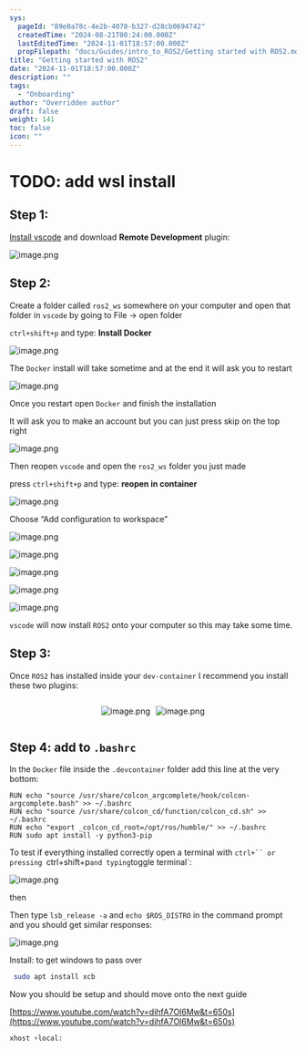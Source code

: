 ```yaml
---
sys:
  pageId: "89e0a78c-4e2b-4070-b327-d28cb0694742"
  createdTime: "2024-08-21T00:24:00.000Z"
  lastEditedTime: "2024-11-01T18:57:00.000Z"
  propFilepath: "docs/Guides/intro_to_ROS2/Getting started with ROS2.md"
title: "Getting started with ROS2"
date: "2024-11-01T18:57:00.000Z"
description: ""
tags:
  - "Onboarding"
author: "Overridden author"
draft: false
weight: 141
toc: false
icon: ""
---
```


# TODO: add wsl install

## Step 1:

[Install vscode](https://code.visualstudio.com/download) and download **Remote Development** plugin:

![image.png](https://prod-files-secure.s3.us-west-2.amazonaws.com/d518164a-d88e-44d1-a4ee-3adb3bd8bce0/efb52993-1881-4a40-b95e-6f020334f022/image.png?X-Amz-Algorithm=AWS4-HMAC-SHA256&X-Amz-Content-Sha256=UNSIGNED-PAYLOAD&X-Amz-Credential=ASIAZI2LB46647BCQYK4%2F20250317%2Fus-west-2%2Fs3%2Faws4_request&X-Amz-Date=20250317T032251Z&X-Amz-Expires=3600&X-Amz-Security-Token=IQoJb3JpZ2luX2VjEOP%2F%2F%2F%2F%2F%2F%2F%2F%2F%2FwEaCXVzLXdlc3QtMiJIMEYCIQD8ixJTjCIRda2q9uTeB82%2FSI4JLsLQ0CjIYpdG0XFxiwIhAP3q4eadeUTxtSeH8ArfHE6opg4k12e5SXMF6YHs6VKjKv8DCDwQABoMNjM3NDIzMTgzODA1IgyKwem8QB5RsPRgY7oq3ANa9BIg8ipgJywmuXfxH8bSgDUke2fs8y0xvc8D%2BbIa%2FRdXMLT72txSIqT1coXovMPYxPhajOj%2BtQNgwAhdzGVpeQJYnJH6kHmC9pW%2BYRBHm9zYkGt9uz5a3M%2BL%2FeLn%2FNRvsKKZn5XFMgoKrE2ptPvJZBubHtb2cjnoU23v2nIUgrsGsauz5VhAm0hNhqqvuzmev%2B67IcUuxnEqMHzG3TBWI8sZRs988nWUEWP2JJvbzQwPuiZK19u%2BJFrZlWgqQLjBUhsKaK2SUB1KvYlfSTezFLVdAw6f8sG16cQCGYoq%2BZi7YRTp7pmbSCQ2ZlLPvp9ZrcRhPTSIXtQH5SwInTVy2d%2BM4f4dag0Ua67A2VgTsB9eWOfOk4qjB44TDn8%2BY4Vx93NTBsU8tlFm4O%2FgaYTYSJqO1HbosvhTd1UWvBs3UpJpY%2BAwr6CcifpoSu2ccOhwEjCHg05%2F5rHKT9T9GP5KTuL8CtHRpGgURMe77%2B88mxGO3DEXAnee4bPj7NiL2PwDTrPqhceGPzoTuk4xdc0pAah%2BkKEBofmw2l4wvkiuMoqAHjHbtsgjaqX5I%2ByEldyFVmyYDa8NvNTu7eDbTZdO0ZCjnOZcja4hWHKxsHQ4xgznIfmuuqqHVUk0xDCIm96%2BBjqkASzxJOQJVQnPX%2BiEmNlj%2BTIZtL0XO3HtXadbQk0AC2yDyiiXdK2waxVDCA6WjQyeC5BTUd0qi7EEQ1e7dTwZ3Q1dSbkjWAHGoR9oV%2FdLkOXNlTJcXsIiejRIyQa0nTSkg28oCmUAfwW%2BVaEm5%2FoIDvASyg0QY3hiymsPbL5UwKv%2BfuAu%2FT8jpU3jKlqRwnjUja%2BAHgSEIk4%2Bj611K15l4GhcRJZ6&X-Amz-Signature=9f766e1e159cee3c18545e5a9dcedb271202a7caed33aebd83f14244e8c74a32&X-Amz-SignedHeaders=host&x-id=GetObject)

## Step 2:

Create a folder called `ros2_ws` somewhere on your computer and open that folder in `vscode` by going to File → open folder 

`ctrl+shift+p` and type: **Install Docker**

![image.png](https://prod-files-secure.s3.us-west-2.amazonaws.com/d518164a-d88e-44d1-a4ee-3adb3bd8bce0/2269dc0e-1cd5-47ff-bceb-c04ad9b2eab0/image.png?X-Amz-Algorithm=AWS4-HMAC-SHA256&X-Amz-Content-Sha256=UNSIGNED-PAYLOAD&X-Amz-Credential=ASIAZI2LB46647BCQYK4%2F20250317%2Fus-west-2%2Fs3%2Faws4_request&X-Amz-Date=20250317T032251Z&X-Amz-Expires=3600&X-Amz-Security-Token=IQoJb3JpZ2luX2VjEOP%2F%2F%2F%2F%2F%2F%2F%2F%2F%2FwEaCXVzLXdlc3QtMiJIMEYCIQD8ixJTjCIRda2q9uTeB82%2FSI4JLsLQ0CjIYpdG0XFxiwIhAP3q4eadeUTxtSeH8ArfHE6opg4k12e5SXMF6YHs6VKjKv8DCDwQABoMNjM3NDIzMTgzODA1IgyKwem8QB5RsPRgY7oq3ANa9BIg8ipgJywmuXfxH8bSgDUke2fs8y0xvc8D%2BbIa%2FRdXMLT72txSIqT1coXovMPYxPhajOj%2BtQNgwAhdzGVpeQJYnJH6kHmC9pW%2BYRBHm9zYkGt9uz5a3M%2BL%2FeLn%2FNRvsKKZn5XFMgoKrE2ptPvJZBubHtb2cjnoU23v2nIUgrsGsauz5VhAm0hNhqqvuzmev%2B67IcUuxnEqMHzG3TBWI8sZRs988nWUEWP2JJvbzQwPuiZK19u%2BJFrZlWgqQLjBUhsKaK2SUB1KvYlfSTezFLVdAw6f8sG16cQCGYoq%2BZi7YRTp7pmbSCQ2ZlLPvp9ZrcRhPTSIXtQH5SwInTVy2d%2BM4f4dag0Ua67A2VgTsB9eWOfOk4qjB44TDn8%2BY4Vx93NTBsU8tlFm4O%2FgaYTYSJqO1HbosvhTd1UWvBs3UpJpY%2BAwr6CcifpoSu2ccOhwEjCHg05%2F5rHKT9T9GP5KTuL8CtHRpGgURMe77%2B88mxGO3DEXAnee4bPj7NiL2PwDTrPqhceGPzoTuk4xdc0pAah%2BkKEBofmw2l4wvkiuMoqAHjHbtsgjaqX5I%2ByEldyFVmyYDa8NvNTu7eDbTZdO0ZCjnOZcja4hWHKxsHQ4xgznIfmuuqqHVUk0xDCIm96%2BBjqkASzxJOQJVQnPX%2BiEmNlj%2BTIZtL0XO3HtXadbQk0AC2yDyiiXdK2waxVDCA6WjQyeC5BTUd0qi7EEQ1e7dTwZ3Q1dSbkjWAHGoR9oV%2FdLkOXNlTJcXsIiejRIyQa0nTSkg28oCmUAfwW%2BVaEm5%2FoIDvASyg0QY3hiymsPbL5UwKv%2BfuAu%2FT8jpU3jKlqRwnjUja%2BAHgSEIk4%2Bj611K15l4GhcRJZ6&X-Amz-Signature=78cefb9c5aabffba92da951cf4eab5dc9b776bb5fec8341cc6b23ba13e4d9499&X-Amz-SignedHeaders=host&x-id=GetObject)

The `Docker` install will take sometime and at the end it will ask you to restart

![image.png](https://prod-files-secure.s3.us-west-2.amazonaws.com/d518164a-d88e-44d1-a4ee-3adb3bd8bce0/ed233f78-be33-4b1f-b89c-9c346c0e961e/image.png?X-Amz-Algorithm=AWS4-HMAC-SHA256&X-Amz-Content-Sha256=UNSIGNED-PAYLOAD&X-Amz-Credential=ASIAZI2LB46647BCQYK4%2F20250317%2Fus-west-2%2Fs3%2Faws4_request&X-Amz-Date=20250317T032251Z&X-Amz-Expires=3600&X-Amz-Security-Token=IQoJb3JpZ2luX2VjEOP%2F%2F%2F%2F%2F%2F%2F%2F%2F%2FwEaCXVzLXdlc3QtMiJIMEYCIQD8ixJTjCIRda2q9uTeB82%2FSI4JLsLQ0CjIYpdG0XFxiwIhAP3q4eadeUTxtSeH8ArfHE6opg4k12e5SXMF6YHs6VKjKv8DCDwQABoMNjM3NDIzMTgzODA1IgyKwem8QB5RsPRgY7oq3ANa9BIg8ipgJywmuXfxH8bSgDUke2fs8y0xvc8D%2BbIa%2FRdXMLT72txSIqT1coXovMPYxPhajOj%2BtQNgwAhdzGVpeQJYnJH6kHmC9pW%2BYRBHm9zYkGt9uz5a3M%2BL%2FeLn%2FNRvsKKZn5XFMgoKrE2ptPvJZBubHtb2cjnoU23v2nIUgrsGsauz5VhAm0hNhqqvuzmev%2B67IcUuxnEqMHzG3TBWI8sZRs988nWUEWP2JJvbzQwPuiZK19u%2BJFrZlWgqQLjBUhsKaK2SUB1KvYlfSTezFLVdAw6f8sG16cQCGYoq%2BZi7YRTp7pmbSCQ2ZlLPvp9ZrcRhPTSIXtQH5SwInTVy2d%2BM4f4dag0Ua67A2VgTsB9eWOfOk4qjB44TDn8%2BY4Vx93NTBsU8tlFm4O%2FgaYTYSJqO1HbosvhTd1UWvBs3UpJpY%2BAwr6CcifpoSu2ccOhwEjCHg05%2F5rHKT9T9GP5KTuL8CtHRpGgURMe77%2B88mxGO3DEXAnee4bPj7NiL2PwDTrPqhceGPzoTuk4xdc0pAah%2BkKEBofmw2l4wvkiuMoqAHjHbtsgjaqX5I%2ByEldyFVmyYDa8NvNTu7eDbTZdO0ZCjnOZcja4hWHKxsHQ4xgznIfmuuqqHVUk0xDCIm96%2BBjqkASzxJOQJVQnPX%2BiEmNlj%2BTIZtL0XO3HtXadbQk0AC2yDyiiXdK2waxVDCA6WjQyeC5BTUd0qi7EEQ1e7dTwZ3Q1dSbkjWAHGoR9oV%2FdLkOXNlTJcXsIiejRIyQa0nTSkg28oCmUAfwW%2BVaEm5%2FoIDvASyg0QY3hiymsPbL5UwKv%2BfuAu%2FT8jpU3jKlqRwnjUja%2BAHgSEIk4%2Bj611K15l4GhcRJZ6&X-Amz-Signature=d38a66ba060b04a686f5c3dce97a0b6b8eb3f3594f185c274cdca1bc4f5b6bec&X-Amz-SignedHeaders=host&x-id=GetObject)

Once you restart open `Docker` and finish the installation

It will ask you to make an account but you can just press skip on the top right

![image.png](https://prod-files-secure.s3.us-west-2.amazonaws.com/d518164a-d88e-44d1-a4ee-3adb3bd8bce0/21010ad9-1659-4fd9-9f59-9932a09b2a3d/image.png?X-Amz-Algorithm=AWS4-HMAC-SHA256&X-Amz-Content-Sha256=UNSIGNED-PAYLOAD&X-Amz-Credential=ASIAZI2LB46647BCQYK4%2F20250317%2Fus-west-2%2Fs3%2Faws4_request&X-Amz-Date=20250317T032251Z&X-Amz-Expires=3600&X-Amz-Security-Token=IQoJb3JpZ2luX2VjEOP%2F%2F%2F%2F%2F%2F%2F%2F%2F%2FwEaCXVzLXdlc3QtMiJIMEYCIQD8ixJTjCIRda2q9uTeB82%2FSI4JLsLQ0CjIYpdG0XFxiwIhAP3q4eadeUTxtSeH8ArfHE6opg4k12e5SXMF6YHs6VKjKv8DCDwQABoMNjM3NDIzMTgzODA1IgyKwem8QB5RsPRgY7oq3ANa9BIg8ipgJywmuXfxH8bSgDUke2fs8y0xvc8D%2BbIa%2FRdXMLT72txSIqT1coXovMPYxPhajOj%2BtQNgwAhdzGVpeQJYnJH6kHmC9pW%2BYRBHm9zYkGt9uz5a3M%2BL%2FeLn%2FNRvsKKZn5XFMgoKrE2ptPvJZBubHtb2cjnoU23v2nIUgrsGsauz5VhAm0hNhqqvuzmev%2B67IcUuxnEqMHzG3TBWI8sZRs988nWUEWP2JJvbzQwPuiZK19u%2BJFrZlWgqQLjBUhsKaK2SUB1KvYlfSTezFLVdAw6f8sG16cQCGYoq%2BZi7YRTp7pmbSCQ2ZlLPvp9ZrcRhPTSIXtQH5SwInTVy2d%2BM4f4dag0Ua67A2VgTsB9eWOfOk4qjB44TDn8%2BY4Vx93NTBsU8tlFm4O%2FgaYTYSJqO1HbosvhTd1UWvBs3UpJpY%2BAwr6CcifpoSu2ccOhwEjCHg05%2F5rHKT9T9GP5KTuL8CtHRpGgURMe77%2B88mxGO3DEXAnee4bPj7NiL2PwDTrPqhceGPzoTuk4xdc0pAah%2BkKEBofmw2l4wvkiuMoqAHjHbtsgjaqX5I%2ByEldyFVmyYDa8NvNTu7eDbTZdO0ZCjnOZcja4hWHKxsHQ4xgznIfmuuqqHVUk0xDCIm96%2BBjqkASzxJOQJVQnPX%2BiEmNlj%2BTIZtL0XO3HtXadbQk0AC2yDyiiXdK2waxVDCA6WjQyeC5BTUd0qi7EEQ1e7dTwZ3Q1dSbkjWAHGoR9oV%2FdLkOXNlTJcXsIiejRIyQa0nTSkg28oCmUAfwW%2BVaEm5%2FoIDvASyg0QY3hiymsPbL5UwKv%2BfuAu%2FT8jpU3jKlqRwnjUja%2BAHgSEIk4%2Bj611K15l4GhcRJZ6&X-Amz-Signature=51456281dc62eddaccb34d8a401babb0860646d69053f37c9249ca215825e158&X-Amz-SignedHeaders=host&x-id=GetObject)

Then reopen `vscode` and open the `ros2_ws` folder you just made

press `ctrl+shift+p` and type: **reopen in container**

![image.png](https://prod-files-secure.s3.us-west-2.amazonaws.com/d518164a-d88e-44d1-a4ee-3adb3bd8bce0/4e93b8c2-41ad-488c-8095-c74205196118/image.png?X-Amz-Algorithm=AWS4-HMAC-SHA256&X-Amz-Content-Sha256=UNSIGNED-PAYLOAD&X-Amz-Credential=ASIAZI2LB46647BCQYK4%2F20250317%2Fus-west-2%2Fs3%2Faws4_request&X-Amz-Date=20250317T032251Z&X-Amz-Expires=3600&X-Amz-Security-Token=IQoJb3JpZ2luX2VjEOP%2F%2F%2F%2F%2F%2F%2F%2F%2F%2FwEaCXVzLXdlc3QtMiJIMEYCIQD8ixJTjCIRda2q9uTeB82%2FSI4JLsLQ0CjIYpdG0XFxiwIhAP3q4eadeUTxtSeH8ArfHE6opg4k12e5SXMF6YHs6VKjKv8DCDwQABoMNjM3NDIzMTgzODA1IgyKwem8QB5RsPRgY7oq3ANa9BIg8ipgJywmuXfxH8bSgDUke2fs8y0xvc8D%2BbIa%2FRdXMLT72txSIqT1coXovMPYxPhajOj%2BtQNgwAhdzGVpeQJYnJH6kHmC9pW%2BYRBHm9zYkGt9uz5a3M%2BL%2FeLn%2FNRvsKKZn5XFMgoKrE2ptPvJZBubHtb2cjnoU23v2nIUgrsGsauz5VhAm0hNhqqvuzmev%2B67IcUuxnEqMHzG3TBWI8sZRs988nWUEWP2JJvbzQwPuiZK19u%2BJFrZlWgqQLjBUhsKaK2SUB1KvYlfSTezFLVdAw6f8sG16cQCGYoq%2BZi7YRTp7pmbSCQ2ZlLPvp9ZrcRhPTSIXtQH5SwInTVy2d%2BM4f4dag0Ua67A2VgTsB9eWOfOk4qjB44TDn8%2BY4Vx93NTBsU8tlFm4O%2FgaYTYSJqO1HbosvhTd1UWvBs3UpJpY%2BAwr6CcifpoSu2ccOhwEjCHg05%2F5rHKT9T9GP5KTuL8CtHRpGgURMe77%2B88mxGO3DEXAnee4bPj7NiL2PwDTrPqhceGPzoTuk4xdc0pAah%2BkKEBofmw2l4wvkiuMoqAHjHbtsgjaqX5I%2ByEldyFVmyYDa8NvNTu7eDbTZdO0ZCjnOZcja4hWHKxsHQ4xgznIfmuuqqHVUk0xDCIm96%2BBjqkASzxJOQJVQnPX%2BiEmNlj%2BTIZtL0XO3HtXadbQk0AC2yDyiiXdK2waxVDCA6WjQyeC5BTUd0qi7EEQ1e7dTwZ3Q1dSbkjWAHGoR9oV%2FdLkOXNlTJcXsIiejRIyQa0nTSkg28oCmUAfwW%2BVaEm5%2FoIDvASyg0QY3hiymsPbL5UwKv%2BfuAu%2FT8jpU3jKlqRwnjUja%2BAHgSEIk4%2Bj611K15l4GhcRJZ6&X-Amz-Signature=e2bfbc5dffda75df7adf6e82e27e8d3282629c02ca51f6bb67a4cf457e5516d8&X-Amz-SignedHeaders=host&x-id=GetObject)

Choose “Add configuration to workspace”

![image.png](https://prod-files-secure.s3.us-west-2.amazonaws.com/d518164a-d88e-44d1-a4ee-3adb3bd8bce0/9560b282-5060-4989-ba37-97e7b2c22476/image.png?X-Amz-Algorithm=AWS4-HMAC-SHA256&X-Amz-Content-Sha256=UNSIGNED-PAYLOAD&X-Amz-Credential=ASIAZI2LB46647BCQYK4%2F20250317%2Fus-west-2%2Fs3%2Faws4_request&X-Amz-Date=20250317T032251Z&X-Amz-Expires=3600&X-Amz-Security-Token=IQoJb3JpZ2luX2VjEOP%2F%2F%2F%2F%2F%2F%2F%2F%2F%2FwEaCXVzLXdlc3QtMiJIMEYCIQD8ixJTjCIRda2q9uTeB82%2FSI4JLsLQ0CjIYpdG0XFxiwIhAP3q4eadeUTxtSeH8ArfHE6opg4k12e5SXMF6YHs6VKjKv8DCDwQABoMNjM3NDIzMTgzODA1IgyKwem8QB5RsPRgY7oq3ANa9BIg8ipgJywmuXfxH8bSgDUke2fs8y0xvc8D%2BbIa%2FRdXMLT72txSIqT1coXovMPYxPhajOj%2BtQNgwAhdzGVpeQJYnJH6kHmC9pW%2BYRBHm9zYkGt9uz5a3M%2BL%2FeLn%2FNRvsKKZn5XFMgoKrE2ptPvJZBubHtb2cjnoU23v2nIUgrsGsauz5VhAm0hNhqqvuzmev%2B67IcUuxnEqMHzG3TBWI8sZRs988nWUEWP2JJvbzQwPuiZK19u%2BJFrZlWgqQLjBUhsKaK2SUB1KvYlfSTezFLVdAw6f8sG16cQCGYoq%2BZi7YRTp7pmbSCQ2ZlLPvp9ZrcRhPTSIXtQH5SwInTVy2d%2BM4f4dag0Ua67A2VgTsB9eWOfOk4qjB44TDn8%2BY4Vx93NTBsU8tlFm4O%2FgaYTYSJqO1HbosvhTd1UWvBs3UpJpY%2BAwr6CcifpoSu2ccOhwEjCHg05%2F5rHKT9T9GP5KTuL8CtHRpGgURMe77%2B88mxGO3DEXAnee4bPj7NiL2PwDTrPqhceGPzoTuk4xdc0pAah%2BkKEBofmw2l4wvkiuMoqAHjHbtsgjaqX5I%2ByEldyFVmyYDa8NvNTu7eDbTZdO0ZCjnOZcja4hWHKxsHQ4xgznIfmuuqqHVUk0xDCIm96%2BBjqkASzxJOQJVQnPX%2BiEmNlj%2BTIZtL0XO3HtXadbQk0AC2yDyiiXdK2waxVDCA6WjQyeC5BTUd0qi7EEQ1e7dTwZ3Q1dSbkjWAHGoR9oV%2FdLkOXNlTJcXsIiejRIyQa0nTSkg28oCmUAfwW%2BVaEm5%2FoIDvASyg0QY3hiymsPbL5UwKv%2BfuAu%2FT8jpU3jKlqRwnjUja%2BAHgSEIk4%2Bj611K15l4GhcRJZ6&X-Amz-Signature=080c03d7be76e6894c75bf6e54e45713f27cde0715b2db0984ef9883945b0d2c&X-Amz-SignedHeaders=host&x-id=GetObject)

![image.png](https://prod-files-secure.s3.us-west-2.amazonaws.com/d518164a-d88e-44d1-a4ee-3adb3bd8bce0/2ee63f81-886b-48e8-a553-dc6e5eac99e4/image.png?X-Amz-Algorithm=AWS4-HMAC-SHA256&X-Amz-Content-Sha256=UNSIGNED-PAYLOAD&X-Amz-Credential=ASIAZI2LB46647BCQYK4%2F20250317%2Fus-west-2%2Fs3%2Faws4_request&X-Amz-Date=20250317T032251Z&X-Amz-Expires=3600&X-Amz-Security-Token=IQoJb3JpZ2luX2VjEOP%2F%2F%2F%2F%2F%2F%2F%2F%2F%2FwEaCXVzLXdlc3QtMiJIMEYCIQD8ixJTjCIRda2q9uTeB82%2FSI4JLsLQ0CjIYpdG0XFxiwIhAP3q4eadeUTxtSeH8ArfHE6opg4k12e5SXMF6YHs6VKjKv8DCDwQABoMNjM3NDIzMTgzODA1IgyKwem8QB5RsPRgY7oq3ANa9BIg8ipgJywmuXfxH8bSgDUke2fs8y0xvc8D%2BbIa%2FRdXMLT72txSIqT1coXovMPYxPhajOj%2BtQNgwAhdzGVpeQJYnJH6kHmC9pW%2BYRBHm9zYkGt9uz5a3M%2BL%2FeLn%2FNRvsKKZn5XFMgoKrE2ptPvJZBubHtb2cjnoU23v2nIUgrsGsauz5VhAm0hNhqqvuzmev%2B67IcUuxnEqMHzG3TBWI8sZRs988nWUEWP2JJvbzQwPuiZK19u%2BJFrZlWgqQLjBUhsKaK2SUB1KvYlfSTezFLVdAw6f8sG16cQCGYoq%2BZi7YRTp7pmbSCQ2ZlLPvp9ZrcRhPTSIXtQH5SwInTVy2d%2BM4f4dag0Ua67A2VgTsB9eWOfOk4qjB44TDn8%2BY4Vx93NTBsU8tlFm4O%2FgaYTYSJqO1HbosvhTd1UWvBs3UpJpY%2BAwr6CcifpoSu2ccOhwEjCHg05%2F5rHKT9T9GP5KTuL8CtHRpGgURMe77%2B88mxGO3DEXAnee4bPj7NiL2PwDTrPqhceGPzoTuk4xdc0pAah%2BkKEBofmw2l4wvkiuMoqAHjHbtsgjaqX5I%2ByEldyFVmyYDa8NvNTu7eDbTZdO0ZCjnOZcja4hWHKxsHQ4xgznIfmuuqqHVUk0xDCIm96%2BBjqkASzxJOQJVQnPX%2BiEmNlj%2BTIZtL0XO3HtXadbQk0AC2yDyiiXdK2waxVDCA6WjQyeC5BTUd0qi7EEQ1e7dTwZ3Q1dSbkjWAHGoR9oV%2FdLkOXNlTJcXsIiejRIyQa0nTSkg28oCmUAfwW%2BVaEm5%2FoIDvASyg0QY3hiymsPbL5UwKv%2BfuAu%2FT8jpU3jKlqRwnjUja%2BAHgSEIk4%2Bj611K15l4GhcRJZ6&X-Amz-Signature=2d1e27ffe2436f9691a5513d76af8cf1382445825b2adb4d24568c0795aa3e4b&X-Amz-SignedHeaders=host&x-id=GetObject)

![image.png](https://prod-files-secure.s3.us-west-2.amazonaws.com/d518164a-d88e-44d1-a4ee-3adb3bd8bce0/ae1580b2-b048-407e-aed9-b584224a7a04/image.png?X-Amz-Algorithm=AWS4-HMAC-SHA256&X-Amz-Content-Sha256=UNSIGNED-PAYLOAD&X-Amz-Credential=ASIAZI2LB46647BCQYK4%2F20250317%2Fus-west-2%2Fs3%2Faws4_request&X-Amz-Date=20250317T032251Z&X-Amz-Expires=3600&X-Amz-Security-Token=IQoJb3JpZ2luX2VjEOP%2F%2F%2F%2F%2F%2F%2F%2F%2F%2FwEaCXVzLXdlc3QtMiJIMEYCIQD8ixJTjCIRda2q9uTeB82%2FSI4JLsLQ0CjIYpdG0XFxiwIhAP3q4eadeUTxtSeH8ArfHE6opg4k12e5SXMF6YHs6VKjKv8DCDwQABoMNjM3NDIzMTgzODA1IgyKwem8QB5RsPRgY7oq3ANa9BIg8ipgJywmuXfxH8bSgDUke2fs8y0xvc8D%2BbIa%2FRdXMLT72txSIqT1coXovMPYxPhajOj%2BtQNgwAhdzGVpeQJYnJH6kHmC9pW%2BYRBHm9zYkGt9uz5a3M%2BL%2FeLn%2FNRvsKKZn5XFMgoKrE2ptPvJZBubHtb2cjnoU23v2nIUgrsGsauz5VhAm0hNhqqvuzmev%2B67IcUuxnEqMHzG3TBWI8sZRs988nWUEWP2JJvbzQwPuiZK19u%2BJFrZlWgqQLjBUhsKaK2SUB1KvYlfSTezFLVdAw6f8sG16cQCGYoq%2BZi7YRTp7pmbSCQ2ZlLPvp9ZrcRhPTSIXtQH5SwInTVy2d%2BM4f4dag0Ua67A2VgTsB9eWOfOk4qjB44TDn8%2BY4Vx93NTBsU8tlFm4O%2FgaYTYSJqO1HbosvhTd1UWvBs3UpJpY%2BAwr6CcifpoSu2ccOhwEjCHg05%2F5rHKT9T9GP5KTuL8CtHRpGgURMe77%2B88mxGO3DEXAnee4bPj7NiL2PwDTrPqhceGPzoTuk4xdc0pAah%2BkKEBofmw2l4wvkiuMoqAHjHbtsgjaqX5I%2ByEldyFVmyYDa8NvNTu7eDbTZdO0ZCjnOZcja4hWHKxsHQ4xgznIfmuuqqHVUk0xDCIm96%2BBjqkASzxJOQJVQnPX%2BiEmNlj%2BTIZtL0XO3HtXadbQk0AC2yDyiiXdK2waxVDCA6WjQyeC5BTUd0qi7EEQ1e7dTwZ3Q1dSbkjWAHGoR9oV%2FdLkOXNlTJcXsIiejRIyQa0nTSkg28oCmUAfwW%2BVaEm5%2FoIDvASyg0QY3hiymsPbL5UwKv%2BfuAu%2FT8jpU3jKlqRwnjUja%2BAHgSEIk4%2Bj611K15l4GhcRJZ6&X-Amz-Signature=6d727622196d0a2dcf6bc59fd2cd90ba0beb4a75c867e172c69c4abf5fc135ee&X-Amz-SignedHeaders=host&x-id=GetObject)

![image.png](https://prod-files-secure.s3.us-west-2.amazonaws.com/d518164a-d88e-44d1-a4ee-3adb3bd8bce0/53255b28-f75e-430f-b9e3-c0ac8577e42b/image.png?X-Amz-Algorithm=AWS4-HMAC-SHA256&X-Amz-Content-Sha256=UNSIGNED-PAYLOAD&X-Amz-Credential=ASIAZI2LB46647BCQYK4%2F20250317%2Fus-west-2%2Fs3%2Faws4_request&X-Amz-Date=20250317T032251Z&X-Amz-Expires=3600&X-Amz-Security-Token=IQoJb3JpZ2luX2VjEOP%2F%2F%2F%2F%2F%2F%2F%2F%2F%2FwEaCXVzLXdlc3QtMiJIMEYCIQD8ixJTjCIRda2q9uTeB82%2FSI4JLsLQ0CjIYpdG0XFxiwIhAP3q4eadeUTxtSeH8ArfHE6opg4k12e5SXMF6YHs6VKjKv8DCDwQABoMNjM3NDIzMTgzODA1IgyKwem8QB5RsPRgY7oq3ANa9BIg8ipgJywmuXfxH8bSgDUke2fs8y0xvc8D%2BbIa%2FRdXMLT72txSIqT1coXovMPYxPhajOj%2BtQNgwAhdzGVpeQJYnJH6kHmC9pW%2BYRBHm9zYkGt9uz5a3M%2BL%2FeLn%2FNRvsKKZn5XFMgoKrE2ptPvJZBubHtb2cjnoU23v2nIUgrsGsauz5VhAm0hNhqqvuzmev%2B67IcUuxnEqMHzG3TBWI8sZRs988nWUEWP2JJvbzQwPuiZK19u%2BJFrZlWgqQLjBUhsKaK2SUB1KvYlfSTezFLVdAw6f8sG16cQCGYoq%2BZi7YRTp7pmbSCQ2ZlLPvp9ZrcRhPTSIXtQH5SwInTVy2d%2BM4f4dag0Ua67A2VgTsB9eWOfOk4qjB44TDn8%2BY4Vx93NTBsU8tlFm4O%2FgaYTYSJqO1HbosvhTd1UWvBs3UpJpY%2BAwr6CcifpoSu2ccOhwEjCHg05%2F5rHKT9T9GP5KTuL8CtHRpGgURMe77%2B88mxGO3DEXAnee4bPj7NiL2PwDTrPqhceGPzoTuk4xdc0pAah%2BkKEBofmw2l4wvkiuMoqAHjHbtsgjaqX5I%2ByEldyFVmyYDa8NvNTu7eDbTZdO0ZCjnOZcja4hWHKxsHQ4xgznIfmuuqqHVUk0xDCIm96%2BBjqkASzxJOQJVQnPX%2BiEmNlj%2BTIZtL0XO3HtXadbQk0AC2yDyiiXdK2waxVDCA6WjQyeC5BTUd0qi7EEQ1e7dTwZ3Q1dSbkjWAHGoR9oV%2FdLkOXNlTJcXsIiejRIyQa0nTSkg28oCmUAfwW%2BVaEm5%2FoIDvASyg0QY3hiymsPbL5UwKv%2BfuAu%2FT8jpU3jKlqRwnjUja%2BAHgSEIk4%2Bj611K15l4GhcRJZ6&X-Amz-Signature=0f2175a0f75d3b7de96a137f51256020a5880333d4032bc1f84b796a1d945a67&X-Amz-SignedHeaders=host&x-id=GetObject)

![image.png](https://prod-files-secure.s3.us-west-2.amazonaws.com/d518164a-d88e-44d1-a4ee-3adb3bd8bce0/7c562767-5af9-4ffb-97d1-327bcdf4ee00/image.png?X-Amz-Algorithm=AWS4-HMAC-SHA256&X-Amz-Content-Sha256=UNSIGNED-PAYLOAD&X-Amz-Credential=ASIAZI2LB46647BCQYK4%2F20250317%2Fus-west-2%2Fs3%2Faws4_request&X-Amz-Date=20250317T032251Z&X-Amz-Expires=3600&X-Amz-Security-Token=IQoJb3JpZ2luX2VjEOP%2F%2F%2F%2F%2F%2F%2F%2F%2F%2FwEaCXVzLXdlc3QtMiJIMEYCIQD8ixJTjCIRda2q9uTeB82%2FSI4JLsLQ0CjIYpdG0XFxiwIhAP3q4eadeUTxtSeH8ArfHE6opg4k12e5SXMF6YHs6VKjKv8DCDwQABoMNjM3NDIzMTgzODA1IgyKwem8QB5RsPRgY7oq3ANa9BIg8ipgJywmuXfxH8bSgDUke2fs8y0xvc8D%2BbIa%2FRdXMLT72txSIqT1coXovMPYxPhajOj%2BtQNgwAhdzGVpeQJYnJH6kHmC9pW%2BYRBHm9zYkGt9uz5a3M%2BL%2FeLn%2FNRvsKKZn5XFMgoKrE2ptPvJZBubHtb2cjnoU23v2nIUgrsGsauz5VhAm0hNhqqvuzmev%2B67IcUuxnEqMHzG3TBWI8sZRs988nWUEWP2JJvbzQwPuiZK19u%2BJFrZlWgqQLjBUhsKaK2SUB1KvYlfSTezFLVdAw6f8sG16cQCGYoq%2BZi7YRTp7pmbSCQ2ZlLPvp9ZrcRhPTSIXtQH5SwInTVy2d%2BM4f4dag0Ua67A2VgTsB9eWOfOk4qjB44TDn8%2BY4Vx93NTBsU8tlFm4O%2FgaYTYSJqO1HbosvhTd1UWvBs3UpJpY%2BAwr6CcifpoSu2ccOhwEjCHg05%2F5rHKT9T9GP5KTuL8CtHRpGgURMe77%2B88mxGO3DEXAnee4bPj7NiL2PwDTrPqhceGPzoTuk4xdc0pAah%2BkKEBofmw2l4wvkiuMoqAHjHbtsgjaqX5I%2ByEldyFVmyYDa8NvNTu7eDbTZdO0ZCjnOZcja4hWHKxsHQ4xgznIfmuuqqHVUk0xDCIm96%2BBjqkASzxJOQJVQnPX%2BiEmNlj%2BTIZtL0XO3HtXadbQk0AC2yDyiiXdK2waxVDCA6WjQyeC5BTUd0qi7EEQ1e7dTwZ3Q1dSbkjWAHGoR9oV%2FdLkOXNlTJcXsIiejRIyQa0nTSkg28oCmUAfwW%2BVaEm5%2FoIDvASyg0QY3hiymsPbL5UwKv%2BfuAu%2FT8jpU3jKlqRwnjUja%2BAHgSEIk4%2Bj611K15l4GhcRJZ6&X-Amz-Signature=913c77e266e5ec0d9854815be359965d33cb3d1a98e1ba22249756b5a55288c6&X-Amz-SignedHeaders=host&x-id=GetObject)

`vscode` will now install `ROS2` onto your computer so this may take some time.

## Step 3:

Once `ROS2` has installed inside your `dev-container` I recommend you install these two plugins:

<div style="display: flex;flex-direction: row; column-gap:10px; max-width: 630px;justify-content: center;">
<div>

![image.png](https://prod-files-secure.s3.us-west-2.amazonaws.com/d518164a-d88e-44d1-a4ee-3adb3bd8bce0/3fc3d550-5a54-4ba1-ba6b-faa01cdb7369/image.png?X-Amz-Algorithm=AWS4-HMAC-SHA256&X-Amz-Content-Sha256=UNSIGNED-PAYLOAD&X-Amz-Credential=ASIAZI2LB46673E6XO7U%2F20250317%2Fus-west-2%2Fs3%2Faws4_request&X-Amz-Date=20250317T032252Z&X-Amz-Expires=3600&X-Amz-Security-Token=IQoJb3JpZ2luX2VjEOP%2F%2F%2F%2F%2F%2F%2F%2F%2F%2FwEaCXVzLXdlc3QtMiJHMEUCIQDwLpfbBnHW6zGNiCxDpxOiMum%2BobwmNZGphuCjVdxLNwIgQeDfhn0G0spHGtuhU7h0gR%2BhTdjK57XM4VcUaE8V5rMq%2FwMIPBAAGgw2Mzc0MjMxODM4MDUiDFApCAC1NHEH5U%2FceircAw1pQCSwVOyoyzPkvBmzR70RsOeJ5q3LM9WxIO3YoN620%2FfFTpEnUZ0pSnn1I0AlbXGfZxfyBtoyEcEfw6ri%2FqZrM8YYK4MvKifEdqCzpAQcggOcR9oV%2FVG2eRvl2r1iZtdsVDmCDV0Co78GfLUR4w6M%2F5oboc6sI6wgINvKfKm7KL0rE3Ek6BMZGWyzQwNK%2BxWUaPjiAbjpUpGBJJGnl39NVpkFO4ixhcI4pxSt9K1pxOYFP%2BoRnO5xKr%2BvzsivmDU1OJu1rHYwU7xxuwu9Ul7yLnUqgWz55Kso8PQ4uIPuJMH5%2BYAgAaOAAoGRrOJKsCDPHuL7duS%2Fs%2Fp4%2BZA6Xw8yQJXGhvQ6mV98JW5Dk%2BKg3W5nG1BXeCr4Zk5otC4j70LEdA9LUtvaNEo93RFHrw88CQG%2FFTeH6L5faPRRY3In8bZOJQ3S4Fhu7HREo6EU77Na%2FTIhxDEvpZ%2BmHUyuz3PIk4brbreNGikdpk3aga96oSzuq2F6KE5IW%2B014YhdQWPWS%2FAOn516kGwtNbvrcLRTf4ZNKIX2WOxidFs9kGKtvpFnpt7vLpejP%2B0BGaTghVkhEl3wIfWWrC1%2BITxRZfs1CpXCJ85xPLU97OdYgn%2BMVJ9Fakcgqe8g%2FE4QMLqb3r4GOqUBlfqcc3%2BAwG1P3cX5fiUwPgqI%2BPnPq03u8poDzE5UWM4YyB%2Ble3kcsrjgFnsewUXwIlvv7eqtIpF2HUsip6TwkB%2FQChA2AulJtuRsA72jhUTvb0ryMrzzn%2B9dlf8BwyeZnIRHEhMYoWwx3zDl%2BBk3ZATQrhqeBh1SeAR%2BkEYyUzfCHm1m2NiFoXjQh%2FIC1FFqP%2FlzHgKdDYwS3bCj%2BumB8ws3YuBN&X-Amz-Signature=b04f2497a24d16f223434d6de1a8ffb8bed289d788e53318e697de87e00ff687&X-Amz-SignedHeaders=host&x-id=GetObject)

</div>
<div>

![image.png](https://prod-files-secure.s3.us-west-2.amazonaws.com/d518164a-d88e-44d1-a4ee-3adb3bd8bce0/d994cc66-13c2-4093-a5a3-f84cf4601a82/image.png?X-Amz-Algorithm=AWS4-HMAC-SHA256&X-Amz-Content-Sha256=UNSIGNED-PAYLOAD&X-Amz-Credential=ASIAZI2LB466WJTUAJQC%2F20250317%2Fus-west-2%2Fs3%2Faws4_request&X-Amz-Date=20250317T032253Z&X-Amz-Expires=3600&X-Amz-Security-Token=IQoJb3JpZ2luX2VjEOP%2F%2F%2F%2F%2F%2F%2F%2F%2F%2FwEaCXVzLXdlc3QtMiJIMEYCIQDMlyo3InfHsJtyTZw6qwn7ezOPbioeZXvtIV%2FIPhwwxgIhAOwjrzaJmSfA60Ycq1LbixCwB4Hb9LYYOFIr%2FJARRC3ZKv8DCDwQABoMNjM3NDIzMTgzODA1Igy%2BAEJJNKxo90Rw9sIq3AOAPEQoSJa6Wbmm%2BtOCBCc%2B0Z5kdHboDmqFjCstmQYIkPCQ4A4qLlaSS9kNvDcdjn7wxL09fTOxht8vY%2BDXiHJBmu%2BQwplqykxDQrH6kYODezVL2uI5VpK%2BF8LC8ZCmm339Esh%2FCsmX2HFpl11vJKxZADJTYnkXpNR0fPj%2F8uYVZ%2BV7RSwCgjlOy2Kbh%2BVCiqXsaHuuQj7d2IAq3C8iu3n2thA302ieiG%2FP4WxPdaItv2JpXctJpsZr2xukMUqE5BAl0uo9njgOaKXgldKEdT09XvZx8lFmKoIEMntQwo7aZEJg35%2F6En7S2PZB4NKJfsArnmFdJJedjji%2BlKpjv4lOjpaj5i0DdUOTBwAHmD4xSGygzolH%2BtKhUDnarPtll4j7xJLyyhi55AXcYiNtt2d27ESRz4tfCV78iyFNfextdL7ARKvVu4HjkCQAb8LglkrXdzddJ7FYUPhuxSjfXyhrrvuUsJCZWDXGKOZOmqvLxQwtessyUYZN77mKFtto1JRAjNvOWLTjPRwIYnRwLR768pPNb4doWUnqB2f9Cy%2BCbzpFC17LW0PN0iFIOgve%2B5iscZDsf6fL8Kq5Y4zAHSHyAYQdaSkNVd1xcgSgY8dVDtZxxLnWnJ%2BqIRJEhjCSm96%2BBjqkAaUhjaDLXa%2FdGJq2oI10vnRjean6M8XsVFx%2FpzaQoMp2Fhv%2FYvIUeOxI2U5MDCu05Tlouv8bpumKGA250aCDLyDp8ly45xjKQX%2FajCVigsl%2FOrh8HP0tbSXk0JW7gy9TGlDAX3i%2FIbJCc2Er1RKyyWvlT12p6xSD%2FUhKvGLB%2BGqs8JbGNHt3rftXVAxyBLssrYni8dbMpub6bT6vroN2bo3qnwKr&X-Amz-Signature=c9e4bf23fd8781533f7a12349c073bda612025c66c47a2154ca2ed43e15cf45c&X-Amz-SignedHeaders=host&x-id=GetObject)

</div>
</div>

## Step 4: add to `.bashrc`

In the `Docker` file inside the `.devcontainer` folder add this line at the very bottom: 

```docker
RUN echo "source /usr/share/colcon_argcomplete/hook/colcon-argcomplete.bash" >> ~/.bashrc
RUN echo "source /usr/share/colcon_cd/function/colcon_cd.sh" >> ~/.bashrc
RUN echo "export _colcon_cd_root=/opt/ros/humble/" >> ~/.bashrc
RUN sudo apt install -y python3-pip 
```

To test if everything installed correctly open a terminal with `ctrl+`` or pressing `ctrl+shift+p` and typing `toggle terminal`:

![image.png](https://prod-files-secure.s3.us-west-2.amazonaws.com/d518164a-d88e-44d1-a4ee-3adb3bd8bce0/6a4943d8-b04e-4c02-9a58-775f3384d1a5/image.png?X-Amz-Algorithm=AWS4-HMAC-SHA256&X-Amz-Content-Sha256=UNSIGNED-PAYLOAD&X-Amz-Credential=ASIAZI2LB46647BCQYK4%2F20250317%2Fus-west-2%2Fs3%2Faws4_request&X-Amz-Date=20250317T032251Z&X-Amz-Expires=3600&X-Amz-Security-Token=IQoJb3JpZ2luX2VjEOP%2F%2F%2F%2F%2F%2F%2F%2F%2F%2FwEaCXVzLXdlc3QtMiJIMEYCIQD8ixJTjCIRda2q9uTeB82%2FSI4JLsLQ0CjIYpdG0XFxiwIhAP3q4eadeUTxtSeH8ArfHE6opg4k12e5SXMF6YHs6VKjKv8DCDwQABoMNjM3NDIzMTgzODA1IgyKwem8QB5RsPRgY7oq3ANa9BIg8ipgJywmuXfxH8bSgDUke2fs8y0xvc8D%2BbIa%2FRdXMLT72txSIqT1coXovMPYxPhajOj%2BtQNgwAhdzGVpeQJYnJH6kHmC9pW%2BYRBHm9zYkGt9uz5a3M%2BL%2FeLn%2FNRvsKKZn5XFMgoKrE2ptPvJZBubHtb2cjnoU23v2nIUgrsGsauz5VhAm0hNhqqvuzmev%2B67IcUuxnEqMHzG3TBWI8sZRs988nWUEWP2JJvbzQwPuiZK19u%2BJFrZlWgqQLjBUhsKaK2SUB1KvYlfSTezFLVdAw6f8sG16cQCGYoq%2BZi7YRTp7pmbSCQ2ZlLPvp9ZrcRhPTSIXtQH5SwInTVy2d%2BM4f4dag0Ua67A2VgTsB9eWOfOk4qjB44TDn8%2BY4Vx93NTBsU8tlFm4O%2FgaYTYSJqO1HbosvhTd1UWvBs3UpJpY%2BAwr6CcifpoSu2ccOhwEjCHg05%2F5rHKT9T9GP5KTuL8CtHRpGgURMe77%2B88mxGO3DEXAnee4bPj7NiL2PwDTrPqhceGPzoTuk4xdc0pAah%2BkKEBofmw2l4wvkiuMoqAHjHbtsgjaqX5I%2ByEldyFVmyYDa8NvNTu7eDbTZdO0ZCjnOZcja4hWHKxsHQ4xgznIfmuuqqHVUk0xDCIm96%2BBjqkASzxJOQJVQnPX%2BiEmNlj%2BTIZtL0XO3HtXadbQk0AC2yDyiiXdK2waxVDCA6WjQyeC5BTUd0qi7EEQ1e7dTwZ3Q1dSbkjWAHGoR9oV%2FdLkOXNlTJcXsIiejRIyQa0nTSkg28oCmUAfwW%2BVaEm5%2FoIDvASyg0QY3hiymsPbL5UwKv%2BfuAu%2FT8jpU3jKlqRwnjUja%2BAHgSEIk4%2Bj611K15l4GhcRJZ6&X-Amz-Signature=1de8e3903f507e44aa2f3ebcbfdf9a1fe8438a86eaa9e4b328f4b0453419c2cb&X-Amz-SignedHeaders=host&x-id=GetObject)

then 

Then type `lsb_release -a` and `echo $ROS_DISTRO` in the command prompt and you should get similar responses:

![image.png](https://prod-files-secure.s3.us-west-2.amazonaws.com/d518164a-d88e-44d1-a4ee-3adb3bd8bce0/3e635dec-a805-4e85-8b9e-d000e5b71a4e/image.png?X-Amz-Algorithm=AWS4-HMAC-SHA256&X-Amz-Content-Sha256=UNSIGNED-PAYLOAD&X-Amz-Credential=ASIAZI2LB46647BCQYK4%2F20250317%2Fus-west-2%2Fs3%2Faws4_request&X-Amz-Date=20250317T032251Z&X-Amz-Expires=3600&X-Amz-Security-Token=IQoJb3JpZ2luX2VjEOP%2F%2F%2F%2F%2F%2F%2F%2F%2F%2FwEaCXVzLXdlc3QtMiJIMEYCIQD8ixJTjCIRda2q9uTeB82%2FSI4JLsLQ0CjIYpdG0XFxiwIhAP3q4eadeUTxtSeH8ArfHE6opg4k12e5SXMF6YHs6VKjKv8DCDwQABoMNjM3NDIzMTgzODA1IgyKwem8QB5RsPRgY7oq3ANa9BIg8ipgJywmuXfxH8bSgDUke2fs8y0xvc8D%2BbIa%2FRdXMLT72txSIqT1coXovMPYxPhajOj%2BtQNgwAhdzGVpeQJYnJH6kHmC9pW%2BYRBHm9zYkGt9uz5a3M%2BL%2FeLn%2FNRvsKKZn5XFMgoKrE2ptPvJZBubHtb2cjnoU23v2nIUgrsGsauz5VhAm0hNhqqvuzmev%2B67IcUuxnEqMHzG3TBWI8sZRs988nWUEWP2JJvbzQwPuiZK19u%2BJFrZlWgqQLjBUhsKaK2SUB1KvYlfSTezFLVdAw6f8sG16cQCGYoq%2BZi7YRTp7pmbSCQ2ZlLPvp9ZrcRhPTSIXtQH5SwInTVy2d%2BM4f4dag0Ua67A2VgTsB9eWOfOk4qjB44TDn8%2BY4Vx93NTBsU8tlFm4O%2FgaYTYSJqO1HbosvhTd1UWvBs3UpJpY%2BAwr6CcifpoSu2ccOhwEjCHg05%2F5rHKT9T9GP5KTuL8CtHRpGgURMe77%2B88mxGO3DEXAnee4bPj7NiL2PwDTrPqhceGPzoTuk4xdc0pAah%2BkKEBofmw2l4wvkiuMoqAHjHbtsgjaqX5I%2ByEldyFVmyYDa8NvNTu7eDbTZdO0ZCjnOZcja4hWHKxsHQ4xgznIfmuuqqHVUk0xDCIm96%2BBjqkASzxJOQJVQnPX%2BiEmNlj%2BTIZtL0XO3HtXadbQk0AC2yDyiiXdK2waxVDCA6WjQyeC5BTUd0qi7EEQ1e7dTwZ3Q1dSbkjWAHGoR9oV%2FdLkOXNlTJcXsIiejRIyQa0nTSkg28oCmUAfwW%2BVaEm5%2FoIDvASyg0QY3hiymsPbL5UwKv%2BfuAu%2FT8jpU3jKlqRwnjUja%2BAHgSEIk4%2Bj611K15l4GhcRJZ6&X-Amz-Signature=0d703da50d7ef9a7c3b2b0ba9b3ba2acc47cea0b55f3fb9953c8b3bc79043e37&X-Amz-SignedHeaders=host&x-id=GetObject)

Install:  to get windows to pass over

```bash
 sudo apt install xcb
```

Now you should be setup and should move onto the next guide 

[https://www.youtube.com/watch?v=dihfA7Ol6Mw&t=650s](https://www.youtube.com/watch?v=dihfA7Ol6Mw&t=650s)

```python
xhost +local:
```
